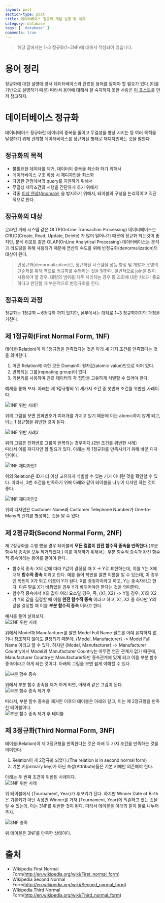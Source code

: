 ```yaml
---
layout: post
section-type: post
title: 데이터베이스 정규화 개념 설명 및 예제
category: database
tags: [ 'database' ]
comments: true
---
```


> 해당 글에서는 1~3 정규화(1~3NF)에 대해서 작성되어 있습니다. 

# 용어 정리

정규화에 대한 설명에 앞서 데이터베이스와 관련된 용어를 알아야 할 필요가 있다.(이를 기반으로 설명하기 때문) 따라서 용어에 대해서 잘 숙지하지 못한 사람은 [이 포스트](https://wkdtjsgur100.github.io/database-terms)를 먼저 참고하자.

# 데이터베이스 정규화

데이터베이스 정규화란 데이터의 중복을 줄이고 무결성을 향상 시키는 등 여러 목적을 달성하기 위해 관계형 데이터베이스를 정규화된 형태로 재디자인하는 것을 말한다.

## 정규화의 목적

- 불필요한 데이터를 제거, 데이터의 중복을 최소화 하기 위해서
- 데이터베이스 구조 확장 시 재디자인을 최소화
- 다양한 관점에서의 query를 지원하기 위해서
- 무결성 제약조건의 시행을 간단하게 하기 위해서
- 각종 [이상 현상(Anomaly)](https://wkdtjsgur100.github.io/anomaly) 을 방지하기 위해서, 테이블의 구성을 논리적이고 직관적으로 한다.

## 정규화의 대상

온라인 거래 시스템 같은 OLTP(OnLine Transaction Processing) 데이터베이스는 CRUD(Create, Read, Update, Delete) 가 많이 일어나기 때문에 정규화 되는것이 좋지만, 분석 리포트 같은 OLAP(OnLine Analytical Processing) 데이터베이스는 분석과 리포팅을 위해 사용되기 때문에 연산의 속도를 위해 반정규화(denormalization)의 대상이 된다.

> 반정규화(denormalization)란, 정규화된 시스템을 성능 향상 및 개발과 운영의 단순화를 위해 역으로 정규화를 수행하는 것을 말한다. 일반적으로 join을 많이 사용해야 할 경우, 대량의 범위를 자주 처리하는 경우 등 조회에 대한 처리가 중요하다고 판단될 때 부분적으로 반정규화를 한다.

## 정규화의 과정

정규화는 1정규화 ~ 6정규화 까지 있지만, 실무에서는 대체로 1~3 정규화까지의 과정을 거친다.

## 제 1정규화(First Normal Form, 1NF)

테이블(Relation)이 제 1정규형을 만족했다는 것은 아래 세 가지 조건를 만족했다는 것을 의미한다.

1. 어떤 Relation에 속한 모든 Domain이 원자값(atomic value)만으로 되어 있다.
2. 반복되는 그룹(repeating group)이 없다.
3. 기본키를 사용하여 관련 데이터의 각 집합을 고유하게 식별할 수 있어야 한다.

예제를 통해 보자. 아래는 제 1정규형의 위 세가지 조건 중 첫번째 조건를 위반한 사례이다.  

![1NF 위반 사례1](http://dl.dropbox.com/s/9s8vowdzs3t66uw/%EC%8A%A4%ED%81%AC%EB%A6%B0%EC%83%B7%202018-12-02%2017.50.02.png)  

위의 그림을 보면 전화번호가 여러개를 가지고 있기 때문에 이는 atomic하지 않게 되고, 이는 1 정규형을 위반한 것이 된다.

![1NF 위반 사례2](http://dl.dropbox.com/s/rk4jovticy5y3fw/%EC%8A%A4%ED%81%AC%EB%A6%B0%EC%83%B7%202018-12-02%2017.54.10.png)  

위의 그림은 전화번호 그룹이 반복되는 경우이다.(2번 조건를 위반한 사례)  
따라서 이를 재디자인 할 필요가 있다. 아래는 제 1정규화를 만족시키기 위해 바꾼 디자인이다.  

![1NF 재디자인1](http://dl.dropbox.com/s/1rr8ofxuy46i61b/%EC%8A%A4%ED%81%AC%EB%A6%B0%EC%83%B7%202018-12-02%2018.00.52.png)  

위의 Relation은 ID가 더 이상 고유하게 식별할 수 있는 키가 아니란 것을 확인할 수 있다. 따라서, 3번 조건을 만족하기 위해 아래와 같이 테이블을 나누어 디자인 하는 것이 좋다.  

![1NF 재디자인2](http://dl.dropbox.com/s/dpuppv89n42ubre/%EC%8A%A4%ED%81%AC%EB%A6%B0%EC%83%B7%202018-12-02%2022.55.29.png)  

위의 디자인은 Customer Name과 Customer Telephone Number가 One-to-Many의 관계를 형성하는 것을 알 수 있다.

## 제 2정규화(Second Normal Form, 2NF)

제 2정규화를 수행 했을 경우 테이블의 **모든 컬럼이 완전 함수적 종속을 만족한다.**(부분 함수적 종속을 모두 제거되었다.) 이를 이해하기 위해서는 부분 함수적 종속과 완전 함수적 종속이라는 용어를 알아야 한다.

- 함수적 종속: X의 값에 따라 Y값이 결정될 때 X -> Y로 표현하는데, 이를 Y는 X에 대해 **함수적 종속** 이라고 한다. 예를 들어 학번을 알면 이름을 알 수 있는데, 이 경우엔 학번이 X가 되고 이름이 Y가 된다. X를 결정자이라고 하고, Y는 종속자라고 한다. 다른 말로 X가 바뀌었을 경우 Y가 바뀌어야만 한다는 것을 의미한다. 
- 함수적 종속에서 X의 값이 여러 요소일 경우, 즉, {X1, X2} -> Y일 경우, X1와 X2가 Y의 값을 결정할 때 이를 **완전 함수적 종속** 이라고 하고, X1, X2 중 하나만 Y의 값을 결정할 때 이를 **부분 함수적 종속** 이라고 한다.  

예시를 들어 살펴보자.  
![2NF 위반 사례](http://dl.dropbox.com/s/c2xfxdanbuiaw1l/%EC%8A%A4%ED%81%AC%EB%A6%B0%EC%83%B7%202018-12-03%2006.58.17.png)  

위에서 Model과 Manufacturer를 알면 Model Full Name 필드를 아예 유지하지 않거나 참조하지 않아도 결정되기 때문에, {Model, Manufacturer} -> Model Full Name 이라고 할 수 있다. 
하지만 {Model, Manufacturer} -> Manufacturer Country에서  Model과 Manufacturer Country는 아무런 연관 관계가 없기 때문에, Manufacturer Country는 Manufacturer와만 종속관계에 있게 되고 이를 부분 함수 종속이라고 하게 되는 것이다. 아래의 그림을 보면 쉽게 이해할 수 있다.

![부분 함수 종속](http://dl.dropbox.com/s/q4qcy99obhv6vnu/%EC%8A%A4%ED%81%AC%EB%A6%B0%EC%83%B7%202018-12-03%2010.49.33.png)  

위에서 부분 함수 종속을 제거 하게 되면, 아래와 같은 그림이 된다.  
![부분 함수 종속 제거 후](http://dl.dropbox.com/s/v88uavl6zs5jsiz/%EC%8A%A4%ED%81%AC%EB%A6%B0%EC%83%B7%202018-12-03%2010.53.55.png)  

따라서, 부분 함수 종속을 제거한 이후의 테이블은 아래와 같고, 이는 제 2정규형을 만족한 테이블이다.  
![부분 함수 종속 제거 후 테이블](http://dl.dropbox.com/s/x8481598dhnpzeg/%EC%8A%A4%ED%81%AC%EB%A6%B0%EC%83%B7%202018-12-03%2010.58.15.png)

## 제 3정규화(Third Normal Form, 3NF)

테이블(Relation)이 제 3정규형을 만족한다는 것은 아래 두 가지 조건을 만족하는 것을 의미한다.
1. Relation이 제 2정규화 되었다.(The relation is in second normal form)
2. 기본 키(primary key)가 아닌 속성(Attribute)들은 기본 키에만 의존해야 한다.

아래는 두 번째 조건이 위반된 사례이다.  
![3NF 위반 사례](http://dl.dropbox.com/s/xtfoetv8hg6jn3f/%EC%8A%A4%ED%81%AC%EB%A6%B0%EC%83%B7%202018-12-03%2012.59.46.png)  

위 테이블에서 {Tournament, Year}가 후보키가 된다. 하지만 Winner Date of Birth은 기본키가 아닌 속성인 Winner를 거쳐 {Tournament, Year}에 의존하고 있는 것을 알 수 있는데, 이는 3NF를 위반한 것이 된다. 따라서 테이블을 아래와 같이 둘로 나누어 주자.  

![3NF 충족](http://dl.dropbox.com/s/ks03nkc26nsffin/%EC%8A%A4%ED%81%AC%EB%A6%B0%EC%83%B7%202018-12-04%2014.51.39.png)  

위 테이블은 3NF를 만족한 상태이다.

# 출처

- Wikipedia First Normal Form(http://en.wikipedia.org/wiki/First_normal_form)
- Wikipedia Second Normal Form(http://en.wikipedia.org/wiki/Second_normal_form)
- Wikipedia Third Normal Form(http://en.wikipedia.org/wiki/Third_normal_form)
